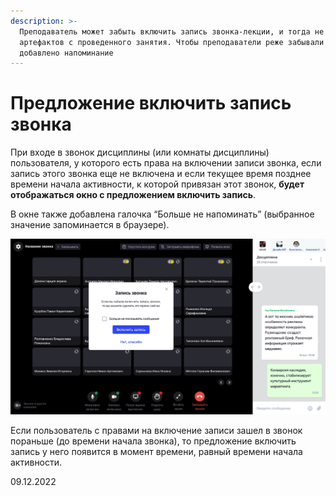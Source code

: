 ```yaml
---
description: >-
  Преподаватель может забыть включить запись звонка-лекции, и тогда не останется
  артефактов с проведенного занятия. Чтобы преподаватели реже забывали об этом,
  добавлено напоминание
---
```


# Предложение включить запись звонка

При входе в звонок дисциплины (или комнаты дисциплины) пользователя, у которого есть права на включении записи звонка, если запись этого звонка еще не включена и если текущее время позднее времени начала активности, к которой привязан этот звонок, **будет отображаться окно с предложением включить запись**.

В окне также добавлена галочка “Больше не напоминать” (выбранное значение запоминается в браузере).

![](<../../.gitbook/assets/image (10) (3).png>)

Если пользователь с правами на включение записи зашел в звонок пораньше (до времени начала звонка), то предложение включить запись у него появится в момент времени, равный времени начала активности.

09.12.2022
